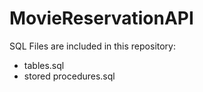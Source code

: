 # MovieReservationAPI
SQL Files are included in this repository:
- tables.sql
- stored procedures.sql
